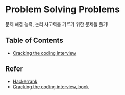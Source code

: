 # Problem Solving Problems
문제 해결 능력, 논리 사고력을 기르기 위한 문제들 풀기!

## Table of Contents
- [Cracking the coding interview](https://github.com/aria-grande/cracking-the-coding-interview)

## Refer
- [Hackerrank](https://hackerrank.com)
- [Cracking the coding interview, book](http://www.crackingthecodinginterview.com/)
